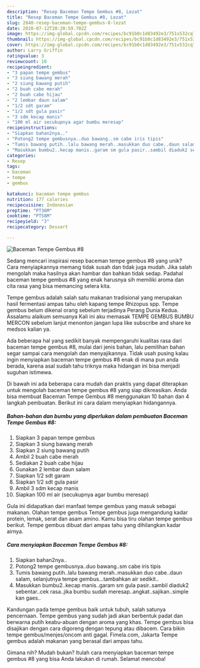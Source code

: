 ```yaml
---
description: "Resep Baceman Tempe Gembus #8, Lezat"
title: "Resep Baceman Tempe Gembus #8, Lezat"
slug: 2840-resep-baceman-tempe-gembus-8-lezat
date: 2020-07-12T20:20:59.702Z
image: https://img-global.cpcdn.com/recipes/bc91b0c1d83492e3/751x532cq70/baceman-tempe-gembus-8-foto-resep-utama.jpg
thumbnail: https://img-global.cpcdn.com/recipes/bc91b0c1d83492e3/751x532cq70/baceman-tempe-gembus-8-foto-resep-utama.jpg
cover: https://img-global.cpcdn.com/recipes/bc91b0c1d83492e3/751x532cq70/baceman-tempe-gembus-8-foto-resep-utama.jpg
author: Larry Griffin
ratingvalue: 3
reviewcount: 10
recipeingredient:
- "3 papan tempe gembus"
- "3 siung bawang merah"
- "2 siung bawang putih"
- "2 buah cabe merah"
- "2 buah cabe hijau"
- "2 lembar daun salam"
- "1/2 sdt garam"
- "1/2 sdt gula pasir"
- "3 sdm kecap manis"
- "100 ml air secukupnya agar bumbu meresap"
recipeinstructions:
- "Siapkan bahan2nya.."
- "Potong2 tempe gembusnya..duo bawang..sm cabe iris tipis"
- "Tumis bawang putih..lalu bawang merah..masukkan duo cabe..daun salam, selanjutnya tempe gembus...tambahkan air sedikit.."
- "Masukkan bumbu2..kecap manis..garam sm gula pasir..sambil diaduk2 sebentar..cek rasa..jika bumbu sudah meresap..angkat..sajikan..simple kan gaes.."
categories:
- Resep
tags:
- baceman
- tempe
- gembus

katakunci: baceman tempe gembus 
nutrition: 177 calories
recipecuisine: Indonesian
preptime: "PT36M"
cooktime: "PT58M"
recipeyield: "3"
recipecategory: Dessert

---
```



![Baceman Tempe Gembus #8](https://img-global.cpcdn.com/recipes/bc91b0c1d83492e3/751x532cq70/baceman-tempe-gembus-8-foto-resep-utama.jpg)

Sedang mencari inspirasi resep baceman tempe gembus #8 yang unik? Cara menyiapkannya memang tidak susah dan tidak juga mudah. Jika salah mengolah maka hasilnya akan hambar dan bahkan tidak sedap. Padahal baceman tempe gembus #8 yang enak harusnya sih memiliki aroma dan cita rasa yang bisa memancing selera kita.

Tempe gembus adalah salah satu makanan tradisional yang merupakan hasil fermentasi ampas tahu oleh kapang tempe Rhizopus spp. Tempe gembus belum dikenal orang sebelum terjadinya Perang Dunia Kedua. Assalamu alaikum semuanya Kali ini aku memasak TEMPE GEMBUS BUMBU MERCON sebelum lanjut menonton jangan lupa like subscribe and share ke medsos kalian ya.

Ada beberapa hal yang sedikit banyak mempengaruhi kualitas rasa dari baceman tempe gembus #8, mulai dari jenis bahan, lalu pemilihan bahan segar sampai cara mengolah dan menyajikannya. Tidak usah pusing kalau ingin menyiapkan baceman tempe gembus #8 enak di mana pun anda berada, karena asal sudah tahu triknya maka hidangan ini bisa menjadi suguhan istimewa.


Di bawah ini ada beberapa cara mudah dan praktis yang dapat diterapkan untuk mengolah baceman tempe gembus #8 yang siap dikreasikan. Anda bisa membuat Baceman Tempe Gembus #8 menggunakan 10 bahan dan 4 langkah pembuatan. Berikut ini cara dalam menyiapkan hidangannya.

<!--inarticleads1-->

##### Bahan-bahan dan bumbu yang diperlukan dalam pembuatan Baceman Tempe Gembus #8:

1. Siapkan 3 papan tempe gembus
1. Siapkan 3 siung bawang merah
1. Siapkan 2 siung bawang putih
1. Ambil 2 buah cabe merah
1. Sediakan 2 buah cabe hijau
1. Gunakan 2 lembar daun salam
1. Siapkan 1/2 sdt garam
1. Siapkan 1/2 sdt gula pasir
1. Ambil 3 sdm kecap manis
1. Siapkan 100 ml air (secukupnya agar bumbu meresap)


Gula ini didapatkan dari manfaat tempe gembus yang masuk sebagai makanan. Olahan tempe gembus Tempe gembus juga mengandung kadar protein, lemak, serat dan asam amino. Kamu bisa tiru olahan tempe gembus berikut. Tempe gembus dibuat dari ampas tahu yang dihilangkan kadar airnya. 

<!--inarticleads2-->

##### Cara menyiapkan Baceman Tempe Gembus #8:

1. Siapkan bahan2nya..
1. Potong2 tempe gembusnya..duo bawang..sm cabe iris tipis
1. Tumis bawang putih..lalu bawang merah..masukkan duo cabe..daun salam, selanjutnya tempe gembus...tambahkan air sedikit..
1. Masukkan bumbu2..kecap manis..garam sm gula pasir..sambil diaduk2 sebentar..cek rasa..jika bumbu sudah meresap..angkat..sajikan..simple kan gaes..


Kandungan pada tempe gembus baik untuk tubuh, salah satunya pencernaan. Tempe gembus yang sudah jadi akan berbentuk padat dan berwarna putih keabu-abuan dengan aroma yang khas. Tempe gembus bisa disajikan dengan cara digoreng dengan tepung atau dibacem. Cara bikin tempe gembus/menjes/oncom anti gagal. Fimela.com, Jakarta Tempe gembus adalah makanan yang berasal dari ampas tahu. 

Gimana nih? Mudah bukan? Itulah cara menyiapkan baceman tempe gembus #8 yang bisa Anda lakukan di rumah. Selamat mencoba!
